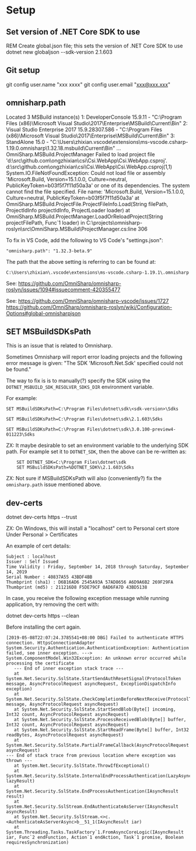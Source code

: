 # Setup

## Set version of .NET Core SDK to use

REM Create global.json file; this sets the version of .NET Core SDK to use
dotnet new globaljson --sdk-version 2.1.603

## Git setup

git config user.name "xxx xxxx"
git config user.email "xxx@xxx.xxx"

## omnisharp.path

[info]: OmniSharp.MSBuild.Discovery.MSBuildLocator
        Located 3 MSBuild instance(s)
            1: DeveloperConsole 15.9.11 -                     "C:\Program Files (x86)\Microsoft Visual Studio\2017\Enterprise\MSBuild\Current\Bin"
            2: Visual Studio Enterprise 2017 15.9.28307.586 - "C:\Program Files (x86)\Microsoft Visual Studio\2017\Enterprise\MSBuild\Current\Bin"
            3: StandAlone 15.0 - "C:\Users\zhixian\.vscode\extensions\ms-vscode.csharp-1.19.0\.omnisharp\1.32.18\.msbuild\Current\Bin"
...
OmniSharp.MSBuild.ProjectManager
        Failed to load project file 'd:\src\github.com\ongzhixian\csi\Csi.WebApp\Csi.WebApp.csproj'.
d:\src\github.com\ongzhixian\csi\Csi.WebApp\Csi.WebApp.csproj(1,1)
System.IO.FileNotFoundException: Could not load file or assembly 'Microsoft.Build, Version=15.1.0.0, Culture=neutral, PublicKeyToken=b03f5f7f11d50a3a' or one of its dependencies. The system cannot find the file specified.
File name: 'Microsoft.Build, Version=15.1.0.0, Culture=neutral, PublicKeyToken=b03f5f7f11d50a3a'
   at OmniSharp.MSBuild.ProjectFile.ProjectFileInfo.Load(String filePath, ProjectIdInfo projectIdInfo, ProjectLoader loader)
   at OmniSharp.MSBuild.ProjectManager.LoadOrReloadProject(String projectFilePath, Func`1 loader) in C:\projects\omnisharp-roslyn\src\OmniSharp.MSBuild\ProjectManager.cs:line 306

To fix in VS Code, add the following to VS Code's "settings.json":

```
"omnisharp.path": "1.32.3-beta.9"
```

The path that the above setting is referring to can be found at:

```
C:\Users\zhixian\.vscode\extensions\ms-vscode.csharp-1.19.1\.omnisharp
```

See:
https://github.com/OmniSharp/omnisharp-roslyn/issues/1094#issuecomment-420355477

See:
https://github.com/OmniSharp/omnisharp-vscode/issues/1727
https://github.com/OmniSharp/omnisharp-roslyn/wiki/Configuration-Options#global-omnisharpjson

## SET MSBuildSDKsPath

This is an issue that is related to Omnisharp.

Sometimes Omnisharp will report error loading projects and the following error message is given:
"The SDK 'Microsoft.Net.Sdk' specified could not be found."

The way to fix is is to manually(?) specify the SDK using the `DOTNET_MSBUILD_SDK_RESOLVER_SDKS_DIR` environment variable.

For example:

```
SET MSBuildSDKsPath=C:\Program Files\dotnet\sdk\<sdk-version>\Sdks

SET MSBuildSDKsPath=C:\Program Files\dotnet\sdk\2.1.603\Sdks

SET MSBuildSDKsPath=C:\Program Files\dotnet\sdk\3.0.100-preview4-011223\Sdks
```

ZX: It maybe desirable to set an environment variable to the underlying SDK path.
    For example set it to `DOTNET_SDK`, then the above can be re-written as:

```
    SET DOTNET_SDK=C:\Program Files\dotnet\sdk
    SET MSBuildSDKsPath=%DOTNET_SDK%\2.1.603\Sdks
```

ZX: Not sure if MSBuildSDKsPath will also (conveniently?) fix the `omnisharp.path` issue mentioned above.

## dev-certs

dotnet dev-certs https --trust

ZX: On Windows, this will install a "localhost" cert to Personal cert store 
    Under Personal > Certificates

An example of cert details:

```
Subject : localhost
Issuer : Self Issued
Time Validity : Friday, September 14, 2018 through Saturday, September 14, 2019
Serial Number : 40837A55 43BDF4BB
Thumbprint (sha1) : D6B16AD6 2545A93A 57AD8656 A6D9A6B2 269F29FA
Thumbprint (md5) : 211216D8 F5DE79CF 0AD6FA7D 43BD5138
```

In case, you receive the following exception message while running application, 
try removing the cert with:

dotnet dev-certs https --clean

Before installing the cert again.

```
[2019-05-08T22:07:24.3785541+08:00 DBG] Failed to authenticate HTTPS connection. HttpsConnectionAdapter
System.Security.Authentication.AuthenticationException: Authentication failed, see inner exception. ---> System.ComponentModel.Win32Exception: An unknown error occurred while processing the certificate
   --- End of inner exception stack trace ---
   at System.Net.Security.SslState.StartSendAuthResetSignal(ProtocolToken message, AsyncProtocolRequest asyncRequest, ExceptionDispatchInfo exception)
   at System.Net.Security.SslState.CheckCompletionBeforeNextReceive(ProtocolToken message, AsyncProtocolRequest asyncRequest)
   at System.Net.Security.SslState.StartSendBlob(Byte[] incoming, Int32 count, AsyncProtocolRequest asyncRequest)
   at System.Net.Security.SslState.ProcessReceivedBlob(Byte[] buffer, Int32 count, AsyncProtocolRequest asyncRequest)
   at System.Net.Security.SslState.StartReadFrame(Byte[] buffer, Int32 readBytes, AsyncProtocolRequest asyncRequest)
   at System.Net.Security.SslState.PartialFrameCallback(AsyncProtocolRequest asyncRequest)
--- End of stack trace from previous location where exception was thrown ---
   at System.Net.Security.SslState.ThrowIfExceptional()
   at System.Net.Security.SslState.InternalEndProcessAuthentication(LazyAsyncResult lazyResult)
   at System.Net.Security.SslState.EndProcessAuthentication(IAsyncResult result)
   at System.Net.Security.SslStream.EndAuthenticateAsServer(IAsyncResult asyncResult)
   at System.Net.Security.SslStream.<>c.<AuthenticateAsServerAsync>b__51_1(IAsyncResult iar)
   at System.Threading.Tasks.TaskFactory`1.FromAsyncCoreLogic(IAsyncResult iar, Func`2 endFunction, Action`1 endAction, Task`1 promise, Boolean requiresSynchronization)
```

